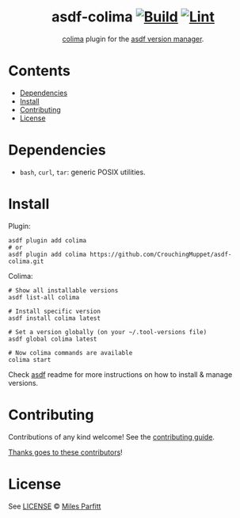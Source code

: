 <div align="center">

# asdf-colima [![Build](https://github.com/CrouchingMuppet/asdf-colima/actions/workflows/build.yml/badge.svg)](https://github.com/CrouchingMuppet/asdf-colima/actions/workflows/build.yml) [![Lint](https://github.com/CrouchingMuppet/asdf-colima/actions/workflows/lint.yml/badge.svg)](https://github.com/CrouchingMuppet/asdf-colima/actions/workflows/lint.yml)


[colima](https://github.com/abiosoft/colima) plugin for the [asdf version manager](https://asdf-vm.com).

</div>

# Contents

- [Dependencies](#dependencies)
- [Install](#install)
- [Contributing](#contributing)
- [License](#license)

# Dependencies

- `bash`, `curl`, `tar`: generic POSIX utilities.

# Install

Plugin:

```shell
asdf plugin add colima
# or
asdf plugin add colima https://github.com/CrouchingMuppet/asdf-colima.git
```

Colima:

```shell
# Show all installable versions
asdf list-all colima

# Install specific version
asdf install colima latest

# Set a version globally (on your ~/.tool-versions file)
asdf global colima latest

# Now colima commands are available
colima start
```

Check [asdf](https://github.com/asdf-vm/asdf) readme for more instructions on how to
install & manage versions.

# Contributing

Contributions of any kind welcome! See the [contributing guide](contributing.md).

[Thanks goes to these contributors](https://github.com/CrouchingMuppet/asdf-colima/graphs/contributors)!

# License

See [LICENSE](LICENSE) © [Miles Parfitt](https://github.com/CrouchingMuppet/)
